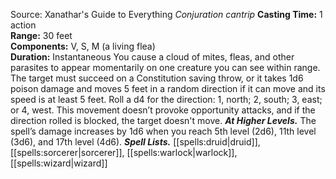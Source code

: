 Source: Xanathar's Guide to Everything
*Conjuration cantrip*
**Casting Time:** 1 action  
**Range:** 30 feet  
**Components:** V, S, M (a living flea)  
**Duration:** Instantaneous
You cause a cloud of mites, fleas, and other parasites to appear momentarily on one creature you can see within range. The target must succeed on a Constitution saving throw, or it takes 1d6 poison damage and moves 5 feet in a random direction if it can move and its speed is at least 5 feet. Roll a d4 for the direction: 1, north; 2, south; 3, east; or 4, west. This movement doesn’t provoke opportunity attacks, and if the direction rolled is blocked, the target doesn't move.
***At Higher Levels.*** The spell’s damage increases by 1d6 when you reach 5th level (2d6), 11th level (3d6), and 17th level (4d6).
***Spell Lists.*** [[spells:druid|druid]], [[spells:sorcerer|sorcerer]], [[spells:warlock|warlock]], [[spells:wizard|wizard]]